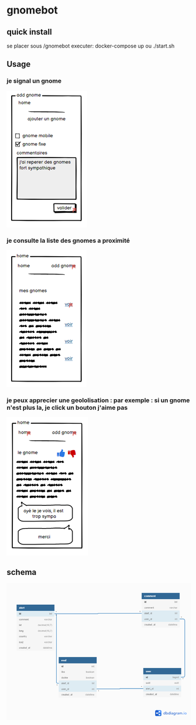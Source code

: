 # gnomebot

## quick install

se placer sous /gnomebot
executer: 
    docker-compose up
    ou
    ./start.sh

## Usage

###  je signal un gnome

![](./docs/110.PNG)

###  je consulte la liste des gnomes a proximité

![](./docs/100.PNG)

###  je peux apprecier une geololisation : par exemple : si un gnome n'est plus la, je click un bouton j'aime pas

![](./docs/120.PNG)

## schema

![sql](./docs/gnomebot.png)